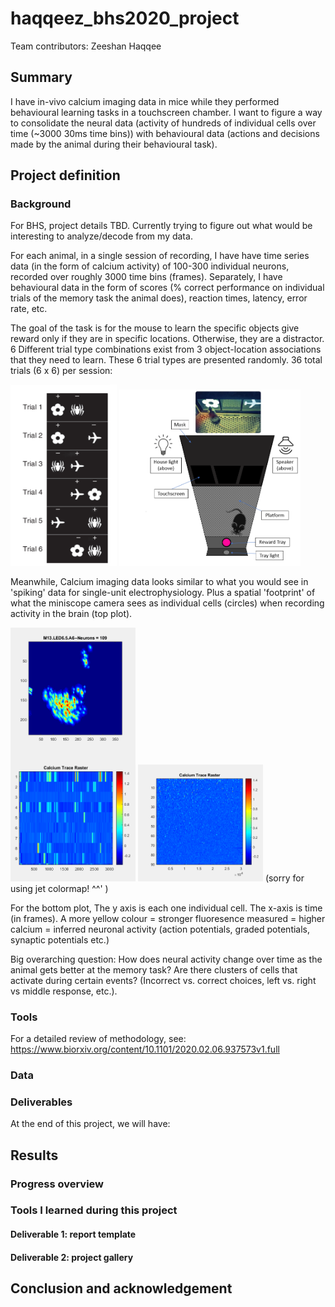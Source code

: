 # haqqeez_bhs2020_project

Team contributors: Zeeshan Haqqee

## Summary 

I have in-vivo calcium imaging data in mice while they performed behavioural learning tasks in a touchscreen chamber. I want to figure a way to consolidate the neural data (activity of hundreds of individual cells over time (~3000 30ms time bins)) with behavioural data (actions and decisions made by the animal during their behavioural task).

## Project definition 

### Background

For BHS, project details TBD. Currently trying to figure out what would be interesting to analyze/decode from my data.

For each animal, in a single session of recording, I have have time series data (in the form of calcium activity) of 100-300 individual neurons, recorded over roughly 3000 time bins (frames). Separately, I have behavioural data in the form of scores (% correct performance on individual trials of the memory task the animal does), reaction times, latency, error rate, etc. 

The goal of the task is for the mouse to learn the specific objects give reward only if they are in specific locations. Otherwise, they are a distractor. 6 Different trial type combinations exist from 3 object-location associations that they need to learn. These 6 trial types are presented randomly. 36 total trials (6 x 6) per session:

<img src="BehavTask.png" width=170>  <img src="MouseChamberOutline.PNG" width=290>

Meanwhile, Calcium imaging data looks similar to what you would see in 'spiking' data for single-unit electrophysiology. Plus a spatial 'footprint' of what the miniscope camera sees as individual cells (circles) when recording activity in the brain (top plot).

<img src="calciumraster.PNG" width=200>     <img src="calciumrasterzoomout.PNG" width=200> (sorry for using jet colormap! ^^' )

For the bottom plot, The y axis is each one individual cell. The x-axis is time (in frames). A more yellow colour = stronger fluoresence measured = higher calcium = inferred neuronal activity (action potentials, graded potentials, synaptic potentials etc.)

Big overarching question: How does neural activity change over time as the animal gets better at the memory task? Are there clusters of cells that activate during certain events? (Incorrect vs. correct choices, left vs. right vs middle response, etc.).



### Tools 

For a detailed review of methodology, see: https://www.biorxiv.org/content/10.1101/2020.02.06.937573v1.full



### Data 



### Deliverables

At the end of this project, we will have:
 
## Results 

### Progress overview


### Tools I learned during this project

 

#### Deliverable 1: report template



#### Deliverable 2: project gallery



## Conclusion and acknowledgement


